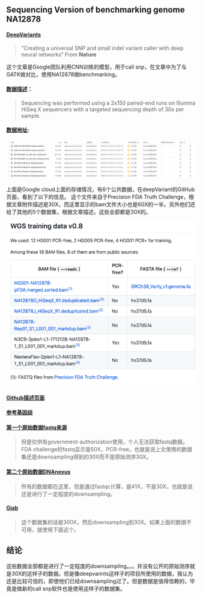 ## Sequencing Version of benchmarking genome NA12878

#### [DeepVariants](https://console.cloud.google.com/storage/browser/deepvariant/public-training-data?pli=1)

>"Creating a universal
SNP and small indel variant caller with deep neural
networks“ From **Nature**

这个文章是Google团队利用CNN训练的模型，用于call snp，在文章中为了与GATK做对比，使用NA12878做benchmarking。

#### [数据描述](https://www.biorxiv.org/content/biorxiv/suppl/2018/01/09/092890.DC5/092890-1.pdf)：

>Sequencing was
performed using a 2x150 paired-end runs on Illumina HiSeq X sequencers with a targeted
sequencing depth of 30x per sample.

#### [数据地址](https://console.cloud.google.com/storage/browser/deepvariant/public-training-data?pli=1):

![数据截图](https://raw.githubusercontent.com/BigfatC/Daily_use_pic/master/Screen%20Shot%202019-06-11%20at%209.37.53%20AM.png)

上面是Google cloud上面的存储情况，有6个公共数据，在deepVariant的GitHub页面，看到了以下的信息。
这个文件来自于Precision FDA Truth Challenge，根据文章附件描述是30X，而这里显示的bam文件大小也是60X的一半。另外他们还给了其他的5个数据集，根据文章描述，这些全部都是30X的。

![shuju](https://raw.githubusercontent.com/BigfatC/Daily_use_pic/master/Screen%20Shot%202019-06-11%20at%209.45.33%20AM.png)

#### [Github描述页面](https://github.com/google/deepvariant/blob/r0.8/docs/deepvariant-details-training-data.md#myfootnote1)

#### [参考基因组](https://console.cloud.google.com/storage/browser/genomics-public-data/references/GRCh38_Verily)

#### [第一个原始数据fastq来源](https://precision.fda.gov/challenges/truth)

>但是仅供有government-authorization使用，个人无法获取fastq数据。FDA challenge的fastq显示是50X，PCR-free。也就是说上文使用的数据集还是downsampling得到的30X而不是原始测序30X。

#### [第二个原始数据DNAnexus](https://dnanexus-rnd.s3.amazonaws.com/NA12878-xten.html )

>所有的数据都在这里，但是通过fastqc计算，是41X，不是30X，也就是说还是进行了一定程度的downsampling。


#### [Giab](ftp://ftp-trace.ncbi.nlm.nih.gov/giab/ftp/data/NA12878/NIST_NA12878_HG001_HiSeq_300x)

>这个数据集的话是300X，然后downsampling到30X。如果上面的数据不可用，就使用下面这个。


## 结论
这些数据全部都是进行了一定程度的downsampling。。。并没有公开的原始测序就是30X的这样子的数据。但是像deepvarints这样子的项目所使用的数据，我认为还是比较可信的，即使他们已经downsampling过了。但是数据是值得信赖的，毕竟是做新的call snp软件也是使用这样子的数据集。
